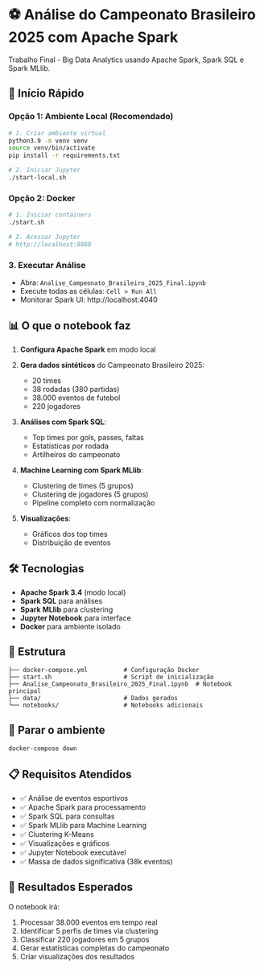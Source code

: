 # ⚽ Análise do Campeonato Brasileiro 2025 com Apache Spark

Trabalho Final - Big Data Analytics usando Apache Spark, Spark SQL e Spark MLlib.

## 🚀 Início Rápido

### Opção 1: Ambiente Local (Recomendado)
```bash
# 1. Criar ambiente virtual
python3.9 -m venv venv
source venv/bin/activate
pip install -r requirements.txt

# 2. Iniciar Jupyter
./start-local.sh
```

### Opção 2: Docker
```bash
# 1. Iniciar containers
./start.sh

# 2. Acessar Jupyter
# http://localhost:8888
```

### 3. Executar Análise
- Abra: `Analise_Campeonato_Brasileiro_2025_Final.ipynb`
- Execute todas as células: `Cell > Run All`
- Monitorar Spark UI: http://localhost:4040

## 📊 O que o notebook faz

1. **Configura Apache Spark** em modo local
2. **Gera dados sintéticos** do Campeonato Brasileiro 2025:
   - 20 times
   - 38 rodadas (380 partidas)
   - 38.000 eventos de futebol
   - 220 jogadores

3. **Análises com Spark SQL**:
   - Top times por gols, passes, faltas
   - Estatísticas por rodada
   - Artilheiros do campeonato

4. **Machine Learning com Spark MLlib**:
   - Clustering de times (5 grupos)
   - Clustering de jogadores (5 grupos)
   - Pipeline completo com normalização

5. **Visualizações**:
   - Gráficos dos top times
   - Distribuição de eventos

## 🛠️ Tecnologias

- **Apache Spark 3.4** (modo local)
- **Spark SQL** para análises
- **Spark MLlib** para clustering
- **Jupyter Notebook** para interface
- **Docker** para ambiente isolado

## 📁 Estrutura

```
├── docker-compose.yml          # Configuração Docker
├── start.sh                    # Script de inicialização
├── Analise_Campeonato_Brasileiro_2025_Final.ipynb  # Notebook principal
├── data/                       # Dados gerados
└── notebooks/                  # Notebooks adicionais
```

## 🛑 Parar o ambiente

```bash
docker-compose down
```

## 📋 Requisitos Atendidos

- ✅ Análise de eventos esportivos
- ✅ Apache Spark para processamento
- ✅ Spark SQL para consultas
- ✅ Spark MLlib para Machine Learning
- ✅ Clustering K-Means
- ✅ Visualizações e gráficos
- ✅ Jupyter Notebook executável
- ✅ Massa de dados significativa (38k eventos)

## 🎯 Resultados Esperados

O notebook irá:
1. Processar 38.000 eventos em tempo real
2. Identificar 5 perfis de times via clustering
3. Classificar 220 jogadores em 5 grupos
4. Gerar estatísticas completas do campeonato
5. Criar visualizações dos resultados
